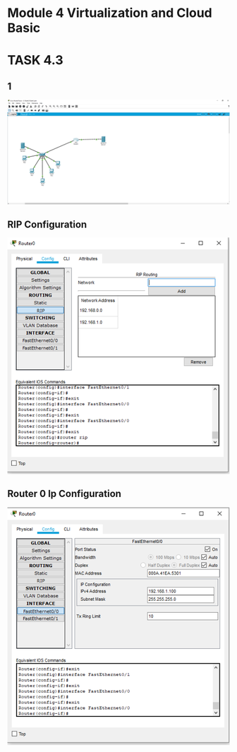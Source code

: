 # Module 4 Virtualization and Cloud Basic
# TASK 4.3

## 1
![alt text](1.PNG)
## RIP Configuration
![alt text](Ripconfiguration.PNG)
## Router 0 Ip Configuration
![alt text](Router0ipconfiguration.PNG)
